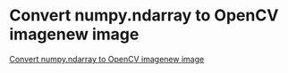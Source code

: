 # Convert numpy.ndarray to OpenCV imagenew image
[Convert numpy.ndarray to OpenCV imagenew image](https://aiwithcloud.com/2022/09/19/convert_numpy-ndarray_to_opencv_imagenew_image/)